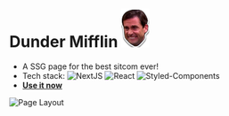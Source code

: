 <h1>Dunder Mifflin <img src="./public/icons/favicon.png" alt="Logo React QrCode" width="50px" /></h1>

- A SSG page for the best sitcom ever!
- Tech stack: ![NextJS](https://img.shields.io/badge/NextJS-15384e.svg?style=for-the-badge&logo=next.js&logoColor=white) ![React](https://img.shields.io/badge/React-15384e.svg?style=for-the-badge&logo=react&logoColor=white) ![Styled-Components](https://img.shields.io/badge/Styled--Components-15384e.svg?style=for-the-badge&logo=styledcomponents&logoColor=white)
- **[Use it now](https://dunder-mifflin.vercel.app)**
 
![Page Layout](https://raw.githubusercontent.com/gustavomacedotech/gustavomacedotech/main/public/dunder-mifflin.png)
